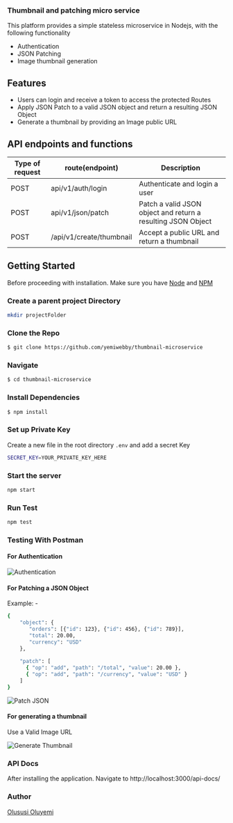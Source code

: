 ### Thumbnail and patching micro service

This platform provides a simple stateless microservice in Nodejs, with the following functionality

* Authentication
* JSON Patching
* Image thumbnail generation



## Features

* Users can login and receive a token to access the protected Routes
* Apply JSON Patch to a valid JSON object and return a resulting JSON Object
* Generate a thumbnail by providing an Image public URL


## API endpoints and functions

Type of request | route(endpoint)       | Description
----------------| ----------| --------------------
POST   |api/v1/auth/login|Authenticate and login a user
POST   |api/v1/json/patch|Patch a valid JSON object and return a resulting JSON Object
POST   |/api/v1/create/thumbnail|Accept a public URL and return a thumbnail


## Getting Started
Before proceeding with installation. Make sure you have [Node](https://nodejs.org/en/) and [NPM](https://www.npmjs.com/)

### Create a parent project Directory

```bash
mkdir projectFolder
```

### Clone the Repo
```bash
$ git clone https://github.com/yemiwebby/thumbnail-microservice
```

### Navigate
```bash
$ cd thumbnail-microservice
```

### Install Dependencies

```bash
$ npm install
```

### Set up Private Key
Create a new file in the root directory `.env` and add a secret Key

```bash
SECRET_KEY=YOUR_PRIVATE_KEY_HERE
```

### Start the server
```bash
npm start
```

### Run Test
```bash
npm test
```

### Testing With Postman

#### For Authentication

![Authentication](https://user-images.githubusercontent.com/19610753/39090940-8ce7635c-45e2-11e8-8dbf-520d40ae7d8f.gif)

#### For Patching a JSON Object
Example: -

```bash
{
	"object": {
       "orders": [{"id": 123}, {"id": 456}, {"id": 789}],
       "total": 20.00,
       "currency": "USD"
    },
    
    "patch": [
      { "op": "add", "path": "/total", "value": 20.00 },
      { "op": "add", "path": "/currency", "value": "USD" }
    ]
}    
```


![Patch JSON](https://user-images.githubusercontent.com/19610753/39091395-f5dc5f4a-45ea-11e8-8750-f5cf24543654.gif)

#### For generating a thumbnail
Use a Valid Image URL

![Generate Thumbnail](https://user-images.githubusercontent.com/19610753/39091402-12dbd40e-45eb-11e8-9b57-bc9bdaa6e57c.gif)

### API Docs
After installing the application. Navigate to http://localhost:3000/api-docs/


### Author
[Olususi Oluyemi](https://twitter.com/yemiwebby)
